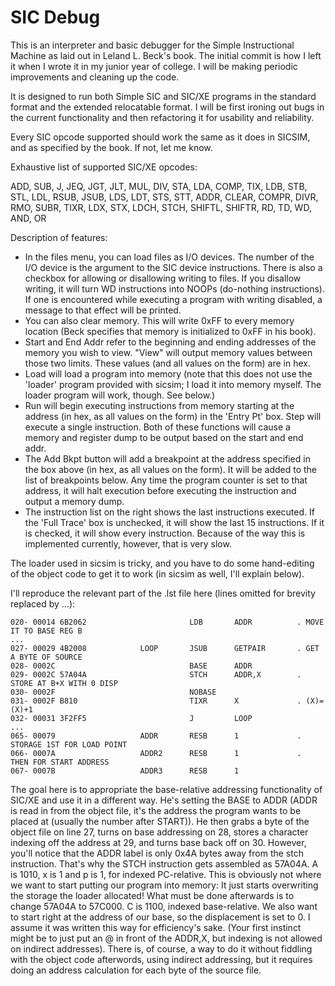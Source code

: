 SIC Debug
=========

This is an interpreter and basic debugger for the Simple Instructional Machine as laid out in Leland L. Beck's book. The initial commit is how I left it when I wrote it in my junior year of college. I will be making periodic improvements and cleaning up the code.

It is designed to run both Simple SIC and SIC/XE programs in the standard format and the extended relocatable format. I will be first ironing out bugs in the current functionality and then refactoring it for usability and reliability.

Every SIC opcode supported should work the same as it does in SICSIM, and as specified by the book. If not, let me know.

Exhaustive list of supported SIC/XE opcodes:

ADD, SUB, J, JEQ, JGT, JLT, MUL, DIV, STA, LDA, COMP, TIX, LDB, STB, STL, LDL, RSUB, JSUB, LDS, LDT, STS, STT, ADDR, CLEAR, COMPR, DIVR, RMO, SUBR, TIXR, LDX, STX, LDCH, STCH, SHIFTL, SHIFTR, RD, TD, WD, AND, OR

Description of features:

* In the files menu, you can load files as I/O devices. The number of the I/O device is the argument to the SIC device instructions. There is also a checkbox for allowing or disallowing writing to files. If you disallow writing, it will turn WD instructions into NOOPs (do-nothing instructions). If one is encountered while executing a program with writing disabled, a message to that effect will be printed.
* You can also clear memory. This will write 0xFF to every memory location (Beck specifies that memory is initialized to 0xFF in his book).
* Start and End Addr refer to the beginning and ending addresses of the memory you wish to view. "View" will output memory values between those two limits. These values (and all values on the form) are in hex.
* Load will load a program into memory (note that this does not use the 'loader' program provided with sicsim; I load it into memory myself. The loader program will work, though. See below.)
* Run will begin executing instructions from memory starting at the address (in hex, as all values on the form) in the 'Entry Pt' box. Step will execute a single instruction. Both of these functions will cause a memory and register dump to be output based on the start and end addr.
* The Add Bkpt button will add a breakpoint at the address specified in the box above (in hex, as all values on the form). It will be added to the list of breakpoints below. Any time the program counter is set to that address, it will halt execution before executing the instruction and output a memory dump.
* The instruction list on the right shows the last instructions executed. If the 'Full Trace' box is unchecked, it will show the last 15 instructions. If it is checked, it will show every instruction. Because of the way this is implemented currently, however, that is very slow.

The loader used in sicsim is tricky, and you have to do some hand-editing of the object code to get it to work (in sicsim as well, I'll explain below). 

I'll reproduce the relevant part of the .lst file here (lines omitted for brevity replaced by ...):

	020- 00014 6B2062                       LDB       ADDR          . MOVE IT TO BASE REG B
	...
	027- 00029 4B2008            LOOP       JSUB      GETPAIR       . GET A BYTE OF SOURCE
	028- 0002C                              BASE      ADDR
	029- 0002C 57A04A                       STCH      ADDR,X        . STORE AT B+X WITH 0 DISP
	030- 0002F                              NOBASE   
	031- 0002F B810                         TIXR      X             . (X)=(X)+1
	032- 00031 3F2FF5                       J         LOOP
	...
	065- 00079                   ADDR       RESB      1             . STORAGE 1ST FOR LOAD POINT
	066- 0007A                   ADDR2      RESB      1             .    THEN FOR START ADDRESS
	067- 0007B                   ADDR3      RESB      1


The goal here is to appropriate the base-relative addressing functionality of SIC/XE and use it in a different way. He's setting the BASE to ADDR (ADDR is read in from the object file, it's the address the program wants to be placed at (usually the number after START)). He then grabs a byte of the object file on line 27, turns on base addressing on 28, stores a character indexing off the address at 29, and turns base back off on 30. However, you'll notice that the ADDR label is only 0x4A bytes away from the stch instruction. That's why the STCH instruction gets assembled as 57A04A. A is 1010, x is 1 and p is 1, for indexed PC-relative. This is obviously not where we want to start putting our program into memory: It just starts overwriting the storage the loader allocated! What must be done afterwards is to change 57A04A to 57C000. C is 1100, indexed base-relative. We also want to start right at the address of our base, so the displacement is set to 0. I assume it was written this way for efficiency's sake. (Your first instinct might be to just put an @ in front of the ADDR,X, but indexing is not allowed on indirect addresses). There is, of course, a way to do it without fiddling with the object code afterwords, using indirect addressing, but it requires doing an address calculation for each byte of the source file.